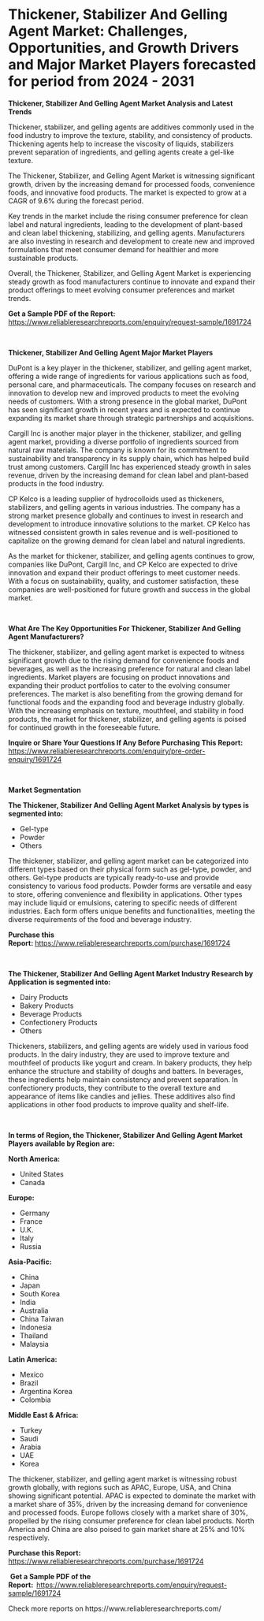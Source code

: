 <p><h1>Thickener, Stabilizer And Gelling Agent Market: Challenges, Opportunities, and Growth Drivers and Major Market Players forecasted for period from 2024 - 2031</h1></p><p><strong>Thickener, Stabilizer And Gelling Agent Market Analysis and Latest Trends</strong></p>
<p><p>Thickener, stabilizer, and gelling agents are additives commonly used in the food industry to improve the texture, stability, and consistency of products. Thickening agents help to increase the viscosity of liquids, stabilizers prevent separation of ingredients, and gelling agents create a gel-like texture.</p><p>The Thickener, Stabilizer, and Gelling Agent Market is witnessing significant growth, driven by the increasing demand for processed foods, convenience foods, and innovative food products. The market is expected to grow at a CAGR of 9.6% during the forecast period.</p><p>Key trends in the market include the rising consumer preference for clean label and natural ingredients, leading to the development of plant-based and clean label thickening, stabilizing, and gelling agents. Manufacturers are also investing in research and development to create new and improved formulations that meet consumer demand for healthier and more sustainable products.</p><p>Overall, the Thickener, Stabilizer, and Gelling Agent Market is experiencing steady growth as food manufacturers continue to innovate and expand their product offerings to meet evolving consumer preferences and market trends.</p></p>
<p><strong>Get a Sample PDF of the Report:&nbsp;</strong> <a href="https://www.reliableresearchreports.com/enquiry/request-sample/1691724">https://www.reliableresearchreports.com/enquiry/request-sample/1691724</a></p>
<p>&nbsp;</p>
<p><strong>Thickener, Stabilizer And Gelling Agent Major Market Players</strong></p>
<p><p>DuPont is a key player in the thickener, stabilizer, and gelling agent market, offering a wide range of ingredients for various applications such as food, personal care, and pharmaceuticals. The company focuses on research and innovation to develop new and improved products to meet the evolving needs of customers. With a strong presence in the global market, DuPont has seen significant growth in recent years and is expected to continue expanding its market share through strategic partnerships and acquisitions.</p><p>Cargill Inc is another major player in the thickener, stabilizer, and gelling agent market, providing a diverse portfolio of ingredients sourced from natural raw materials. The company is known for its commitment to sustainability and transparency in its supply chain, which has helped build trust among customers. Cargill Inc has experienced steady growth in sales revenue, driven by the increasing demand for clean label and plant-based products in the food industry.</p><p>CP Kelco is a leading supplier of hydrocolloids used as thickeners, stabilizers, and gelling agents in various industries. The company has a strong market presence globally and continues to invest in research and development to introduce innovative solutions to the market. CP Kelco has witnessed consistent growth in sales revenue and is well-positioned to capitalize on the growing demand for clean label and natural ingredients.</p><p>As the market for thickener, stabilizer, and gelling agents continues to grow, companies like DuPont, Cargill Inc, and CP Kelco are expected to drive innovation and expand their product offerings to meet customer needs. With a focus on sustainability, quality, and customer satisfaction, these companies are well-positioned for future growth and success in the global market.</p></p>
<p>&nbsp;</p>
<p><strong>What Are The Key Opportunities For Thickener, Stabilizer And Gelling Agent Manufacturers?</strong></p>
<p><p>The thickener, stabilizer, and gelling agent market is expected to witness significant growth due to the rising demand for convenience foods and beverages, as well as the increasing preference for natural and clean label ingredients. Market players are focusing on product innovations and expanding their product portfolios to cater to the evolving consumer preferences. The market is also benefiting from the growing demand for functional foods and the expanding food and beverage industry globally. With the increasing emphasis on texture, mouthfeel, and stability in food products, the market for thickener, stabilizer, and gelling agents is poised for continued growth in the foreseeable future.</p></p>
<p><strong>Inquire or Share Your Questions If Any Before Purchasing This Report:</strong> <a href="https://www.reliableresearchreports.com/enquiry/pre-order-enquiry/1691724">https://www.reliableresearchreports.com/enquiry/pre-order-enquiry/1691724</a></p>
<p>&nbsp;</p>
<p><strong>Market Segmentation</strong></p>
<p><strong>The Thickener, Stabilizer And Gelling Agent Market Analysis by types is segmented into:</strong></p>
<p><ul><li>Gel-type</li><li>Powder</li><li>Others</li></ul></p>
<p><p>The thickener, stabilizer, and gelling agent market can be categorized into different types based on their physical form such as gel-type, powder, and others. Gel-type products are typically ready-to-use and provide consistency to various food products. Powder forms are versatile and easy to store, offering convenience and flexibility in applications. Other types may include liquid or emulsions, catering to specific needs of different industries. Each form offers unique benefits and functionalities, meeting the diverse requirements of the food and beverage industry.</p></p>
<p><strong>Purchase this Report:&nbsp;</strong><a href="https://www.reliableresearchreports.com/purchase/1691724">https://www.reliableresearchreports.com/purchase/1691724</a></p>
<p>&nbsp;</p>
<p><strong>The Thickener, Stabilizer And Gelling Agent Market Industry Research by Application is segmented into:</strong></p>
<p><ul><li>Dairy Products</li><li>Bakery Products</li><li>Beverage Products</li><li>Confectionery Products</li><li>Others</li></ul></p>
<p><p>Thickeners, stabilizers, and gelling agents are widely used in various food products. In the dairy industry, they are used to improve texture and mouthfeel of products like yogurt and cream. In bakery products, they help enhance the structure and stability of doughs and batters. In beverages, these ingredients help maintain consistency and prevent separation. In confectionery products, they contribute to the overall texture and appearance of items like candies and jellies. These additives also find applications in other food products to improve quality and shelf-life.</p></p>
<p>&nbsp;</p>
<p><strong>In terms of Region, the Thickener, Stabilizer And Gelling Agent Market Players available by Region are:</strong></p>
<p>
    <p> <strong> North America: </strong>
        <ul>
            <li>United States</li>
            <li>Canada</li>
        </ul>
        </p> 
    <p> <strong> Europe: </strong>
        <ul>
            <li>Germany</li>
            <li>France</li>
            <li>U.K.</li>
            <li>Italy</li>
            <li>Russia</li>
        </ul>
        </p> 
    <p> <strong> Asia-Pacific: </strong>
        <ul>
            <li>China</li>
            <li>Japan</li>
            <li>South Korea</li>
            <li>India</li>
            <li>Australia</li>
            <li>China Taiwan</li>
            <li>Indonesia</li>
            <li>Thailand</li>
            <li>Malaysia</li>
        </ul>
        </p> 
    <p> <strong> Latin America: </strong>
        <ul>
            <li>Mexico</li>
            <li>Brazil</li>
            <li>Argentina Korea</li>
            <li>Colombia</li>
        </ul>
        </p> 
    <p> <strong> Middle East & Africa: </strong>
        <ul>
            <li>Turkey</li>
            <li>Saudi</li>
            <li>Arabia</li>
            <li>UAE</li>
            <li>Korea</li>
        </ul>
    </p>
    </p>
<p><p>The thickener, stabilizer, and gelling agent market is witnessing robust growth globally, with regions such as APAC, Europe, USA, and China showing significant potential. APAC is expected to dominate the market with a market share of 35%, driven by the increasing demand for convenience and processed foods. Europe follows closely with a market share of 30%, propelled by the rising consumer preference for clean label products. North America and China are also poised to gain market share at 25% and 10% respectively.</p></p>
<p><strong>Purchase this Report: </strong><a href="https://www.reliableresearchreports.com/purchase/1691724">https://www.reliableresearchreports.com/purchase/1691724</a></p>
<p>&nbsp;<strong>Get a Sample PDF of the Report:&nbsp;&nbsp;</strong><a href="https://www.reliableresearchreports.com/enquiry/request-sample/1691724">https://www.reliableresearchreports.com/enquiry/request-sample/1691724</a></p>
<p><strong></strong></p>
<p>Check more reports on https://www.reliableresearchreports.com/</p>